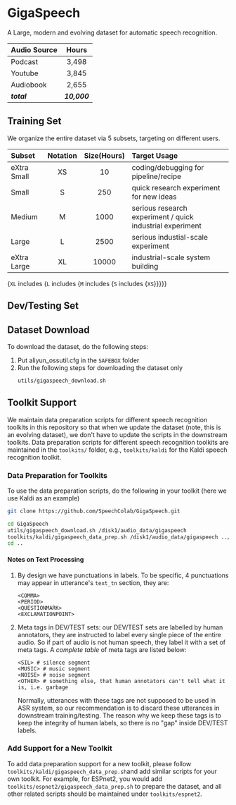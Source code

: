 # GigaSpeech
A Large, modern and evolving dataset for automatic speech recognition.

| Audio Source   |      Hours    |
|:---------------|:-------------:|
| Podcast        |  3,498        |
| Youtube        |  3,845        |
| Audiobook      |  2,655        |
| ***total***    |  ***10,000*** |

## Training Set
We organize the entire dataset via 5 subsets, targeting on different users.

| Subset   | Notation |    Size(Hours)    |  Target Usage  |
|:---------------|:-------------:|:-------------:|:-------------|
| eXtra Small | XS        |  10        |coding/debugging for pipeline/recipe |
| Small | S        |  250        |quick research experiment for new ideas |
| Medium | M      |  1000        | serious research experiment / quick industrial experiment |
| Large | L      |  2500        | serious industial-scale experiment |
| eXtra Large | XL      |  10000        | industrial-scale system building|

{`XL` includes {`L` includes {`M` includes {`S` includes {`XS`}}}}}


## Dev/Testing Set


## Dataset Download
To download the dataset, do the following steps:
1. Put aliyun_ossutil.cfg in the `SAFEBOX` folder
2. Run the following steps for downloading the dataset only
   ```bash
   utils/gigaspeech_download.sh
   ```

## Toolkit Support
We maintain data preparation scripts for different speech recognition toolkits
in this repository so that when we update the dataset (note, this is an evolving
dataset), we don't have to update the scripts in the downstream toolkits. Data
preparation scripts for different speech recognition toolkits are maintained in
the `toolkits/` folder, e.g., `toolkits/kaldi` for the Kaldi speech recognition
toolkit.

### Data Preparation for Toolkits
To use the data preparation scripts, do the following in your toolkit (here we
use Kaldi as an example)
```bash
git clone https://github.com/SpeechColab/GigaSpeech.git

cd GigaSpeech
utils/gigaspeech_download.sh /disk1/audio_data/gigaspeech
toolkits/kaldi/gigaspeech_data_prep.sh /disk1/audio_data/gigaspeech ../data true gigaspeech
cd ..
```
#### Notes on Text Processing
1. By design we have punctuations in labels. To be specific, 4 punctuations may appear in utterance's `text_tn` section, they are:
   ```
   <COMMA>
   <PERIOD>
   <QUESTIONMARK>
   <EXCLAMATIONPOINT>
   ```
2. Meta tags in DEV/TEST sets:
   our DEV/TEST sets are labelled by human annotators, they are instructed to label every single piece of the entire audio. So if part of audio is not human speech, they label it with a set of meta tags.
   A *complete table* of meta tags are listed below:
   ```
   <SIL> # silence segment
   <MUSIC> # music segment
   <NOISE> # noise segment
   <OTHER> # something else, that human annotators can't tell what it is, i.e. garbage
   ```
   Normally, utterances with these tags are not supposed to be used in ASR system, so our recommendation is to discard these utterances in downstream training/testing. The reason why we keep these tags is to keep the integrity of human labels, so there is no "gap" inside DEV/TEST labels.

### Add Support for a New Toolkit
To add data preparation support for a new toolkit, please follow
`toolkits/kaldi/gigaspeech_data_prep.sh`and add similar scripts for your own
toolkit. For example, for ESPnet2, you would add
`toolkits/espnet2/gigaspeech_data_prep.sh` to prepare the dataset, and all
other related scripts should be maintained under `toolkits/espnet2`.
